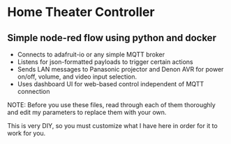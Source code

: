 # Home Theater Controller

## Simple node-red flow using python and docker

- Connects to adafruit-io or any simple MQTT broker
- Listens for json-formatted payloads to trigger certain actions
- Sends LAN messages to Panasonic projector and Denon AVR for power on/off, volume, and video input selection.
- Uses dashboard UI for web-based control independent of MQTT connection

NOTE: Before you use these files, read through each of them thoroughly and edit my parameters to replace them with your own.

This is very DIY, so you must customize what I have here in order for it to work for you.